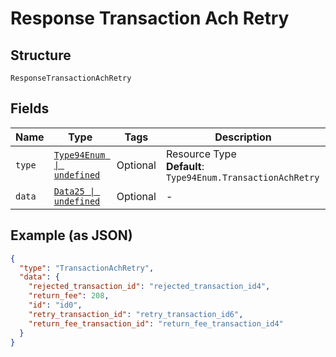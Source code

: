 
# Response Transaction Ach Retry

## Structure

`ResponseTransactionAchRetry`

## Fields

| Name | Type | Tags | Description |
|  --- | --- | --- | --- |
| `type` | [`Type94Enum \| undefined`](../../doc/models/type-94-enum.md) | Optional | Resource Type<br>**Default**: `Type94Enum.TransactionAchRetry` |
| `data` | [`Data25 \| undefined`](../../doc/models/data-25.md) | Optional | - |

## Example (as JSON)

```json
{
  "type": "TransactionAchRetry",
  "data": {
    "rejected_transaction_id": "rejected_transaction_id4",
    "return_fee": 208,
    "id": "id0",
    "retry_transaction_id": "retry_transaction_id6",
    "return_fee_transaction_id": "return_fee_transaction_id4"
  }
}
```

